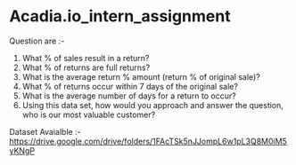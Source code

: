 # Acadia.io_intern_assignment
Question are :-
1. What % of sales result in a return?
2. What % of returns are full returns?
3. What is the average return % amount (return % of original sale)?
4. What % of returns occur within 7 days of the original sale?
5. What is the average number of days for a return to occur?
6. Using this data set, how would you approach and answer the question, who is our most
valuable customer?


Dataset Avaialble :- https://drive.google.com/drive/folders/1FAcTSk5nJJompL6w1pL3Q8M0iM5yKNgP
